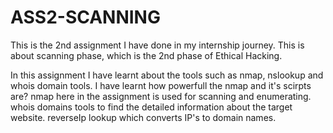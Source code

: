 # ASS2-SCANNING
This is the 2nd assignment I have done in my internship journey. This is about scanning phase, which is the 2nd phase of Ethical Hacking.


In this assignment I have learnt about the tools such as nmap, nslookup and whois domain tools.
I have learnt how powerfull the nmap and it's scirpts are? 
nmap here in the assignment is used for scanning and enumerating.
whois domains tools to find the detailed information about the target website.
reverseIp lookup which converts IP's to domain names.
